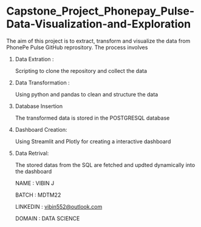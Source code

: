 # Capstone_Project_Phonepay_Pulse-Data-Visualization-and-Exploration

The aim of this project is to extract, transform and visualize the data from PhonePe Pulse GitHub reprository. The process involves

1. Data Extration :
    
    Scripting to clone the repository and collect the data

2. Data Transformation :

   Using python and pandas to clean and structure the data

3. Database Insertion

   The transformed data is stored in the  POSTGRESQL database

4. Dashboard Creation:

    Using Streamlit and Plotly for creating a interactive dashboard

5.  Data Retrival:

    The stored datas from the SQL are fetched and updted dynamically into the dashboard


    NAME : VIBIN J

    BATCH : MDTM22

    LINKEDIN : vibin552@outlook.com
    
    DOMAIN : DATA SCIENCE

   
